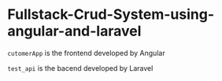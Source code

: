 # Fullstack-Crud-System-using-angular-and-laravel



`cutomerApp` is the frontend developed by Angular

`test_api` is the bacend developed by Laravel
